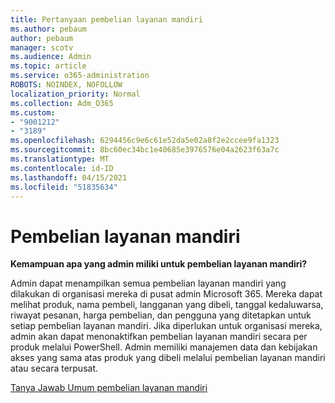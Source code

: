 ```yaml
---
title: Pertanyaan pembelian layanan mandiri
ms.author: pebaum
author: pebaum
manager: scotv
ms.audience: Admin
ms.topic: article
ms.service: o365-administration
ROBOTS: NOINDEX, NOFOLLOW
localization_priority: Normal
ms.collection: Adm_O365
ms.custom:
- "9001212"
- "3189"
ms.openlocfilehash: 6294456c9e6c61e52da5e02a8f2e2ccee9fa1323
ms.sourcegitcommit: 8bc60ec34bc1e40685e3976576e04a2623f63a7c
ms.translationtype: MT
ms.contentlocale: id-ID
ms.lasthandoff: 04/15/2021
ms.locfileid: "51835634"
---
```

# <a name="self-service-purchase"></a>Pembelian layanan mandiri

**Kemampuan apa yang admin miliki untuk pembelian layanan mandiri?**

Admin dapat menampilkan semua pembelian layanan mandiri yang dilakukan di organisasi mereka di pusat admin Microsoft 365. Mereka dapat melihat produk, nama pembeli, langganan yang dibeli, tanggal kedaluwarsa, riwayat pesanan, harga pembelian, dan pengguna yang ditetapkan untuk setiap pembelian layanan mandiri.  Jika diperlukan untuk organisasi mereka, admin akan dapat menonaktifkan pembelian layanan mandiri secara per produk melalui PowerShell.  Admin memiliki manajemen data dan kebijakan akses yang sama atas produk yang dibeli melalui pembelian layanan mandiri atau secara terpusat.

[Tanya Jawab Umum pembelian layanan mandiri](https://aka.ms/self-service-purchase-faq)

